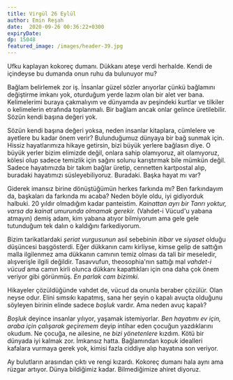 ```yaml
---
title: Virgül 26 Eylül
author: Emin Reşah
date:  2020-09-26 00:36:22+0300
expiryDate:
dp: 15048
featured_image: /images/header-39.jpg
---
```




Ufku kaplayan kokoreç dumanı. Dükkanı ateşe verdi herhalde. Kendi de içindeyse bu dumanda onun ruhu
da bulunuyor mu?

Bağlam belirlemek zor iş. İnsanlar güzel sözler arıyorlar çünkü bağlamını değiştirme imkanı yok,
oturduğum yerde lazım olan bir alet ver bana. Kelimelerimi buraya çakmalıyım ve dünyamda av
peşindeki kurtlar ve tilkiler o kelimelerin etrafında toplanmalı. Bir bağlam ancak onlar gelince
üretilebilir. Sözün kendi başına değeri yok. 

Sözün kendi başına değeri yoksa, neden insanlar kitaplara, cümlelere ve ayetlere bu kadar önem
verir? Bulunduğumuz dünyaya bir bağ sunmak için. Hissiz hayatlarımıza hikaye getirsin, bizi büyük
yerlere bağlasın diye. O büyük yerler bizim elimizde değil, onlara sahip olamıyoruz, ait olamıyoruz,
kölesi olup sadece temizlik için sağını solunu karıştırmak bile mümkün değil. Sadece hayatımızda bir
takım bağlar üretip, cennetten kartpostal alıp, buradaki hayatımızı süsleyebiliyoruz. Buradaki.
Başka hayat mı var?

Giderek imansız birine dönüştüğümün herkes farkında mı? Ben farkındayım da, başkaları da farkında mı
acaba? Neden böyle oldu, iyi gidiyorduk halbuki. 20 yıldır olmadığım kadar panteistim. *Kainattan
ayrı bir Tanrı yoktur, varsa da kainat umurunda olmamak gerekir.* (Vahdet-i Vücud'u yabana atmayın)
demiş adam, kim yabana atıyor bilmiyorum ama gele gele tutunduğum tek dalın o kaldığını
farkediyorum. 

Bizim tarikatlardaki *şeriat vurgusunun* asıl sebebinin *itibar* ve *siyaset* olduğu düşüncesi
başgösterdi. Eğer dükkanın camı kirliyse, kimse gelip de sattığın malla ilgilenmez ama dükkanın
camının temiz olması da tali bir meseledir, alışverişle ilgili değildir. Tasavvufun,
theosophia'nın sattığı mal *vahdet-i vücud* ama camın kirli olunca dükkanı kapattıkları için ona
daha çok önem veriyor gibi görünmüş. *En parlak cam bizimki.*

Hikayeler çözüldüğünde vahdet de, vücud da onunla beraber çözülür. Olan neyse odur. Elini sımsıkı
kapatmış, sana her şeyin o kapalı avuçta olduğunu söyleyen birinin elinde sadece *boşluk* vardır.
Ama neden avuç kapalı?

*Boşluk* deyince insanlar yılıyor, yaşamak istemiyorlar. *Ben hayatımı ev için, araba için çalışarak
geçiremem* deyip intihar eden çocuğun yazdıklarını okudum. Ne çocuğa, ne ailesine, ne *bizi
yönetenlere* kızdım. Kötü bir dünyada iyi kalmak zor. İmkansız hatta. Bağlamından kopuk idealleri
kafalara vurmaya gerek yok, kimisi fazla ciddiye alıp hayatına son veriyor. 

Ay bulutların arasından çıktı ve rengi kızardı. Kokoreç dumanı hala aynı ama rüzgar artıyor. Dünya
bildiğimiz kadar. Bilmediğimize ahiret diyoruz. 
